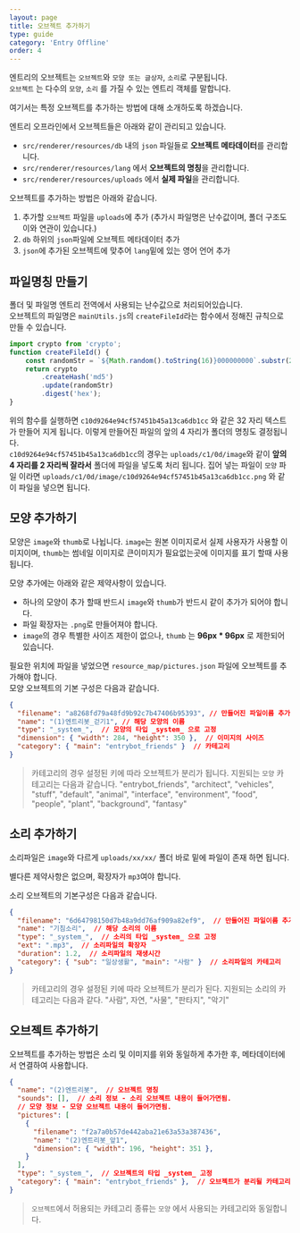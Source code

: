```yaml
---
layout: page
title: 오브젝트 추가하기
type: guide
category: 'Entry Offline'
order: 4
---
```


엔트리의 오브젝트는 `오브젝트`와 `모양 또는 글상자`, `소리`로 구분됩니다.  
`오브젝트` 는 다수의 `모양`, `소리` 를 가질 수 있는 엔트리 객체를 말합니다.

여기서는 특정 오브젝트를 추가하는 방법에 대해 소개하도록 하겠습니다.

엔트리 오프라인에서 오브젝트들은 아래와 같이 관리되고 있습니다.

- `src/renderer/resources/db` 내의 `json` 파일들로 **오브젝트 메타데이터**를 관리합니다.
- `src/renderer/resources/lang` 에서 **오브젝트의 명칭**을 관리합니다.
- `src/renderer/resources/uploads` 에서 **실제 파일**을 관리합니다.

오브젝트를 추가하는 방법은 아래와 같습니다.

1. 추가할 `오브젝트` 파일을 `uploads`에 추가 (추가시 파일명은 난수값이며, 폴더 구조도 이와 연관이 있습니다.)
1. `db` 하위의 `json`파일에 오브젝트 메타데이터 추가
1. `json`에 추가된 오브젝트에 맞추어 `lang`밑에 있는 영어 언어 추가

## 파일명칭 만들기

폴더 및 파일명 엔트리 전역에서 사용되는 난수값으로 처리되어있습니다.  
오브젝트의 파일명은 `mainUtils.js`의 `createFileId`라는 함수에서 정해진 규칙으로 만들 수 있습니다.

```javascript
import crypto from 'crypto';
function createFileId() {
    const randomStr = `${Math.random().toString(16)}000000000`.substr(2, 8);
    return crypto
        .createHash('md5')
        .update(randomStr)
        .digest('hex');
}
```

위의 함수를 실행하면 `c10d9264e94cf57451b45a13ca6db1cc` 와 같은 32 자리 텍스트가 만들어 지게 됩니다. 
이렇게 만들어진 파일의 앞의 4 자리가 폴더의 명칭도 결정됩니다.  
`c10d9264e94cf57451b45a13ca6db1cc`의 경우는 `uploads/c1/0d/image`와 같이 **앞의 4 자리를 2 자리씩 잘라서** 폴더에 파일을 넣도록 처리 됩니다. 
집어 넣는 파일이 `모양` 파일 이라면 `uploads/c1/0d/image/c10d9264e94cf57451b45a13ca6db1cc.png` 와 같이 파일을 넣으면 됩니다.

## 모양 추가하기

모양은 `image`와 `thumb`로 나뉩니다. `image`는 원본 이미지로서 실제 사용자가 사용할 이미지이며, `thumb`는 썸네일 이미지로 큰이미지가 필요없는곳에 이미지를 표기 할때 사용됩니다. 

모양 추가에는 아래와 같은 제약사항이 있습니다.

- 하나의 모양이 추가 할때 반드시 `image`와 `thumb`가 반드시 같이 추가가 되어야 합니다.
- 파일 확장자는 `.png`로 만들어져야 합니다.
- `image`의 경우 특별한 사이즈 제한이 없으나, `thumb` 는 **96px * 96px** 로 제한되어 있습니다.

필요한 위치에 파일을 넣었으면 `resource_map/pictures.json` 파일에 오브젝트를 추가해야 합니다.  
모양 오브젝트의 기본 구성은 다음과 같습니다.

```json
{
  "filename": "a8268fd79a48fd9b92c7b47406b95393", // 만들어진 파일이름 추가
  "name": "(1)엔트리봇_걷기1", // 해당 모양의 이름
  "type": "_system_",  // 모양의 타입 _system_ 으로 고정
  "dimension": { "width": 284, "height": 350 },  // 이미지의 사이즈
  "category": { "main": "entrybot_friends" }  // 카테고리
}
```

> 카테고리의 경우 설정된 키에 따라 오브젝트가 분리가 됩니다.
> 지원되는 `모양` 카테고리는 다음과 같습니다.
> "entrybot_friends", "architect", "vehicles", "stuff", "default", "animal", "interface", "environment", "food", "people", "plant", "background", "fantasy"

## 소리 추가하기

소리파일은 `image`와 다르게 `uploads/xx/xx/` 폴더 바로 밑에 파일이 존재 하면 됩니다.

별다른 제약사항은 없으며, 확장자가 `mp3`여야 합니다.

소리 오브젝트의 기본구성은 다음과 같습니다.

```json
{
  "filename": "6d64798150d7b48a9dd76af909a82ef9",  // 만들어진 파일이름 추가
  "name": "기침소리",  // 해당 소리의 이름
  "type": "_system_",  // 소리의 타입 _system_ 으로 고정
  "ext": ".mp3",  // 소리파일의 확장자
  "duration": 1.2,  // 소리파일의 재생시간
  "category": { "sub": "일상생활", "main": "사람" }  // 소리파일의 카테고리
}
```

> 카테고리의 경우 설정된 키에 따라 오브젝트가 분리가 된다.
> 지원되는 소리의 카테고리는 다음과 같다.
> "사람", 자연, "사물", "판타지", "악기"

## 오브젝트 추가하기

오브젝트를 추가하는 방법은 소리 및 이미지를 위와 동일하게 추가한 후, 메타데이터에서 연결하여 사용합니다.

```json
{
  "name": "(2)엔트리봇",  // 오브젝트 명칭
  "sounds": [],  // 소리 정보 - 소리 오브젝트 내용이 들어가면됨.
  // 모양 정보 - 모양 오브젝트 내용이 들어가면됨.
  "pictures": [
    {
      "filename": "f2a7a0b57de442aba21e63a53a387436",
      "name": "(2)엔트리봇_앞1",
      "dimension": { "width": 196, "height": 351 },
    }
  ],
  "type": "_system_",  // 오브젝트의 타입 _system_ 고정
  "category": { "main": "entrybot_friends" },  // 오브젝트가 분리될 카테고리 타입
}
```

> `오브젝트`에서 허용되는 카테고리 종류는 `모양` 에서 사용되는 카테고리와 동일합니다.
